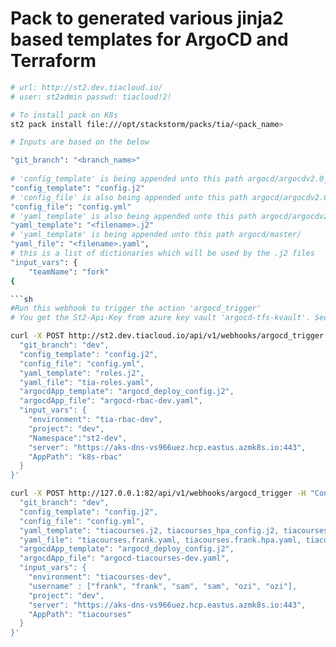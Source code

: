 # Pack to generated various jinja2 based templates for ArgoCD and Terraform

```sh
# url: http://st2.dev.tiacloud.io/
# user: st2admin passwd: tiacloud!2!

# To install pack on K8s
st2 pack install file:///opt/stackstorm/packs/tia/<pack_name>

# Inputs are based on the below

"git_branch": "<branch_name>"
  
# 'config_template' is being appended unto this path argocd/argocdv2.0_templates/master_j2config/
"config_template": "config.j2"
# 'config_file' is also being appended unto this path argocd/argocdv2.0_templates/master_j2config/
"config_file": "config.yml"
# 'yaml_template' is also being appended unto this path argocd/argocdv2.0_templates/master_j2config/
"yaml_template": "<filename>.j2"
# 'yaml_template' is being appended unto this path argocd/master/
"yaml_file": "<filename>.yaml",
# this is a list of dictionaries which will be used by the .j2 files
"input_vars": {
    "teamName": "fork"
{

```sh
#Run this webhook to trigger the action 'argocd_trigger' 
# You get the St2-Api-Key from azure key vault 'argocd-tfs-kvault'. Secret name is st2-api-key-dev

curl -X POST http://st2.dev.tiacloud.io/api/v1/webhooks/argocd_trigger -H "Content-Type: application/json" -H "St2-Api-Key: <>" -d '{
  "git_branch": "dev",
  "config_template": "config.j2",
  "config_file": "config.yml",
  "yaml_template": "roles.j2",
  "yaml_file": "tia-roles.yaml",
  "argocdApp_template": "argocd_deploy_config.j2",
  "argocdApp_file": "argocd-rbac-dev.yaml",
  "input_vars": {
    "environment": "tia-rbac-dev",
    "project": "dev",
    "Namespace":"st2-dev",
    "server": "https://aks-dns-vs966uez.hcp.eastus.azmk8s.io:443",
    "AppPath": "k8s-rbac"
  }
}'

curl -X POST http://127.0.0.1:82/api/v1/webhooks/argocd_trigger -H "Content-Type: application/json" -H "St2-Api-Key: <>" -d '{
  "git_branch": "dev",
  "config_template": "config.j2",
  "config_file": "config.yml",
  "yaml_template": "tiacourses.j2, tiacourses_hpa_config.j2, tiacourses.j2, tiacourses_hpa_config.j2, tiacourses.j2, tiacourses_hpa_config.j2",
  "yaml_file": "tiacourses.frank.yaml, tiacourses.frank.hpa.yaml, tiacourses.sam.yaml, tiacourses.sam.hpa.yaml, tiacourses.ozi.yaml, tiacourses.ozi.hpa.yaml",
  "argocdApp_template": "argocd_deploy_config.j2",
  "argocdApp_file": "argocd-tiacourses-dev.yaml",
  "input_vars": {
    "environment": "tiacourses-dev",
    "username" : ["frank", "frank", "sam", "sam", "ozi", "ozi"],
    "project": "dev",
    "server": "https://aks-dns-vs966uez.hcp.eastus.azmk8s.io:443",
    "AppPath": "tiacourses"
  }
}'